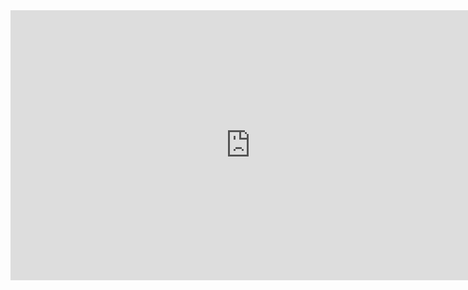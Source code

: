 <iframe width="768" height="432" src="https://miro.com/app/live-embed/uXjVKew2lIE=/?moveToViewport=208,-1706,6411,3069&embedId=239675259763" frameborder="0" scrolling="no" allow="fullscreen; clipboard-read; clipboard-write" allowfullscreen></iframe>